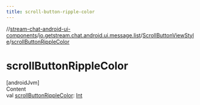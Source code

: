 ```yaml
---
title: scroll-button-ripple-color
---
```

//[stream-chat-android-ui-components](../../../index.md)/[io.getstream.chat.android.ui.message.list](../index.md)/[ScrollButtonViewStyle](index.md)/[scrollButtonRippleColor](scrollButtonRippleColor.md)



# scrollButtonRippleColor  
[androidJvm]  
Content  
val [scrollButtonRippleColor](scrollButtonRippleColor.md): [Int](https://kotlinlang.org/api/latest/jvm/stdlib/kotlin/-int/index.html)  



